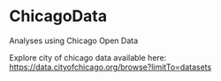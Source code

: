 # ChicagoData
Analyses using Chicago Open Data

Explore city of chicago data available here:
https://data.cityofchicago.org/browse?limitTo=datasets
